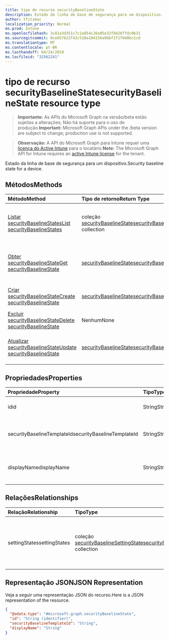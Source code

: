 ```yaml
---
title: tipo de recurso securityBaselineState
description: Estado da linha de base de segurança para um dispositivo.
author: tfitzmac
localization_priority: Normal
ms.prod: Intune
ms.openlocfilehash: 3c81a3d351c7c1e854c26e05e32f8426ffdc0631
ms.sourcegitcommit: 0ce657622f42c510a104156a96bf1f1f040bc1cd
ms.translationtype: MT
ms.contentlocale: pt-BR
ms.lasthandoff: 04/24/2019
ms.locfileid: "32562241"
---
```

# <a name="securitybaselinestate-resource-type"></a><span data-ttu-id="7099d-103">tipo de recurso securityBaselineState</span><span class="sxs-lookup"><span data-stu-id="7099d-103">securityBaselineState resource type</span></span>

> <span data-ttu-id="7099d-104">**Importante:** As APIs do Microsoft Graph na versão/beta estão sujeitas a alterações; Não há suporte para o uso de produção.</span><span class="sxs-lookup"><span data-stu-id="7099d-104">**Important:** Microsoft Graph APIs under the /beta version are subject to change; production use is not supported.</span></span>

> <span data-ttu-id="7099d-105">**Observação:** A API do Microsoft Graph para Intune requer uma [licença do Active Intune](https://go.microsoft.com/fwlink/?linkid=839381) para o locatário.</span><span class="sxs-lookup"><span data-stu-id="7099d-105">**Note:** The Microsoft Graph API for Intune requires an [active Intune license](https://go.microsoft.com/fwlink/?linkid=839381) for the tenant.</span></span>

<span data-ttu-id="7099d-106">Estado da linha de base de segurança para um dispositivo.</span><span class="sxs-lookup"><span data-stu-id="7099d-106">Security baseline state for a device.</span></span>

## <a name="methods"></a><span data-ttu-id="7099d-107">Métodos</span><span class="sxs-lookup"><span data-stu-id="7099d-107">Methods</span></span>
|<span data-ttu-id="7099d-108">Método</span><span class="sxs-lookup"><span data-stu-id="7099d-108">Method</span></span>|<span data-ttu-id="7099d-109">Tipo de retorno</span><span class="sxs-lookup"><span data-stu-id="7099d-109">Return Type</span></span>|<span data-ttu-id="7099d-110">Descrição</span><span class="sxs-lookup"><span data-stu-id="7099d-110">Description</span></span>|
|:---|:---|:---|
|[<span data-ttu-id="7099d-111">Listar securityBaselineStates</span><span class="sxs-lookup"><span data-stu-id="7099d-111">List securityBaselineStates</span></span>](../api/intune-deviceintent-securitybaselinestate-list.md)|<span data-ttu-id="7099d-112">coleção [securityBaselineState](../resources/intune-deviceintent-securitybaselinestate.md)</span><span class="sxs-lookup"><span data-stu-id="7099d-112">[securityBaselineState](../resources/intune-deviceintent-securitybaselinestate.md) collection</span></span>|<span data-ttu-id="7099d-113">Listar Propriedades e relações dos objetos [securityBaselineState](../resources/intune-deviceintent-securitybaselinestate.md) .</span><span class="sxs-lookup"><span data-stu-id="7099d-113">List properties and relationships of the [securityBaselineState](../resources/intune-deviceintent-securitybaselinestate.md) objects.</span></span>|
|[<span data-ttu-id="7099d-114">Obter securityBaselineState</span><span class="sxs-lookup"><span data-stu-id="7099d-114">Get securityBaselineState</span></span>](../api/intune-deviceintent-securitybaselinestate-get.md)|[<span data-ttu-id="7099d-115">securityBaselineState</span><span class="sxs-lookup"><span data-stu-id="7099d-115">securityBaselineState</span></span>](../resources/intune-deviceintent-securitybaselinestate.md)|<span data-ttu-id="7099d-116">Leia as propriedades e as relações do objeto [securityBaselineState](../resources/intune-deviceintent-securitybaselinestate.md) .</span><span class="sxs-lookup"><span data-stu-id="7099d-116">Read properties and relationships of the [securityBaselineState](../resources/intune-deviceintent-securitybaselinestate.md) object.</span></span>|
|[<span data-ttu-id="7099d-117">Criar securityBaselineState</span><span class="sxs-lookup"><span data-stu-id="7099d-117">Create securityBaselineState</span></span>](../api/intune-deviceintent-securitybaselinestate-create.md)|[<span data-ttu-id="7099d-118">securityBaselineState</span><span class="sxs-lookup"><span data-stu-id="7099d-118">securityBaselineState</span></span>](../resources/intune-deviceintent-securitybaselinestate.md)|<span data-ttu-id="7099d-119">Criar um novo objeto [securityBaselineState](../resources/intune-deviceintent-securitybaselinestate.md) .</span><span class="sxs-lookup"><span data-stu-id="7099d-119">Create a new [securityBaselineState](../resources/intune-deviceintent-securitybaselinestate.md) object.</span></span>|
|[<span data-ttu-id="7099d-120">Excluir securityBaselineState</span><span class="sxs-lookup"><span data-stu-id="7099d-120">Delete securityBaselineState</span></span>](../api/intune-deviceintent-securitybaselinestate-delete.md)|<span data-ttu-id="7099d-121">Nenhum</span><span class="sxs-lookup"><span data-stu-id="7099d-121">None</span></span>|<span data-ttu-id="7099d-122">Exclui [securityBaselineState](../resources/intune-deviceintent-securitybaselinestate.md).</span><span class="sxs-lookup"><span data-stu-id="7099d-122">Deletes a [securityBaselineState](../resources/intune-deviceintent-securitybaselinestate.md).</span></span>|
|[<span data-ttu-id="7099d-123">Atualizar securityBaselineState</span><span class="sxs-lookup"><span data-stu-id="7099d-123">Update securityBaselineState</span></span>](../api/intune-deviceintent-securitybaselinestate-update.md)|[<span data-ttu-id="7099d-124">securityBaselineState</span><span class="sxs-lookup"><span data-stu-id="7099d-124">securityBaselineState</span></span>](../resources/intune-deviceintent-securitybaselinestate.md)|<span data-ttu-id="7099d-125">Atualiza as propriedades de um objeto [securityBaselineState](../resources/intune-deviceintent-securitybaselinestate.md) .</span><span class="sxs-lookup"><span data-stu-id="7099d-125">Update the properties of a [securityBaselineState](../resources/intune-deviceintent-securitybaselinestate.md) object.</span></span>|

## <a name="properties"></a><span data-ttu-id="7099d-126">Propriedades</span><span class="sxs-lookup"><span data-stu-id="7099d-126">Properties</span></span>
|<span data-ttu-id="7099d-127">Propriedade</span><span class="sxs-lookup"><span data-stu-id="7099d-127">Property</span></span>|<span data-ttu-id="7099d-128">Tipo</span><span class="sxs-lookup"><span data-stu-id="7099d-128">Type</span></span>|<span data-ttu-id="7099d-129">Descrição</span><span class="sxs-lookup"><span data-stu-id="7099d-129">Description</span></span>|
|:---|:---|:---|
|<span data-ttu-id="7099d-130">id</span><span class="sxs-lookup"><span data-stu-id="7099d-130">id</span></span>|<span data-ttu-id="7099d-131">String</span><span class="sxs-lookup"><span data-stu-id="7099d-131">String</span></span>|<span data-ttu-id="7099d-132">Chave da entidade.</span><span class="sxs-lookup"><span data-stu-id="7099d-132">Key of the entity.</span></span>|
|<span data-ttu-id="7099d-133">securityBaselineTemplateId</span><span class="sxs-lookup"><span data-stu-id="7099d-133">securityBaselineTemplateId</span></span>|<span data-ttu-id="7099d-134">String</span><span class="sxs-lookup"><span data-stu-id="7099d-134">String</span></span>|<span data-ttu-id="7099d-135">A ID do modelo de linha de base de segurança</span><span class="sxs-lookup"><span data-stu-id="7099d-135">The security baseline template id</span></span>|
|<span data-ttu-id="7099d-136">displayName</span><span class="sxs-lookup"><span data-stu-id="7099d-136">displayName</span></span>|<span data-ttu-id="7099d-137">String</span><span class="sxs-lookup"><span data-stu-id="7099d-137">String</span></span>|<span data-ttu-id="7099d-138">O nome de exibição da linha de base de segurança</span><span class="sxs-lookup"><span data-stu-id="7099d-138">The display name of the security baseline</span></span>|

## <a name="relationships"></a><span data-ttu-id="7099d-139">Relações</span><span class="sxs-lookup"><span data-stu-id="7099d-139">Relationships</span></span>
|<span data-ttu-id="7099d-140">Relação</span><span class="sxs-lookup"><span data-stu-id="7099d-140">Relationship</span></span>|<span data-ttu-id="7099d-141">Tipo</span><span class="sxs-lookup"><span data-stu-id="7099d-141">Type</span></span>|<span data-ttu-id="7099d-142">Descrição</span><span class="sxs-lookup"><span data-stu-id="7099d-142">Description</span></span>|
|:---|:---|:---|
|<span data-ttu-id="7099d-143">settingStates</span><span class="sxs-lookup"><span data-stu-id="7099d-143">settingStates</span></span>|<span data-ttu-id="7099d-144">coleção [securityBaselineSettingState](../resources/intune-deviceintent-securitybaselinesettingstate.md)</span><span class="sxs-lookup"><span data-stu-id="7099d-144">[securityBaselineSettingState](../resources/intune-deviceintent-securitybaselinesettingstate.md) collection</span></span>|<span data-ttu-id="7099d-145">O estado da linha de base de segurança para configurações diferentes de um dispositivo</span><span class="sxs-lookup"><span data-stu-id="7099d-145">The security baseline state for different settings for a device</span></span>|

## <a name="json-representation"></a><span data-ttu-id="7099d-146">Representação JSON</span><span class="sxs-lookup"><span data-stu-id="7099d-146">JSON Representation</span></span>
<span data-ttu-id="7099d-147">Veja a seguir uma representação JSON do recurso.</span><span class="sxs-lookup"><span data-stu-id="7099d-147">Here is a JSON representation of the resource.</span></span>
<!-- {
  "blockType": "resource",
  "keyProperty": "id",
  "@odata.type": "microsoft.graph.securityBaselineState"
}
-->
``` json
{
  "@odata.type": "#microsoft.graph.securityBaselineState",
  "id": "String (identifier)",
  "securityBaselineTemplateId": "String",
  "displayName": "String"
}
```



